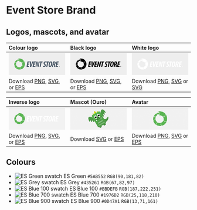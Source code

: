# Event Store Brand

## Logos, mascots, and avatar

| Colour logo                                                            | Black logo                                                                      | White logo                                                                      |
|:-----------------------------------------------------------------------|:--------------------------------------------------------------------------------|:--------------------------------------------------------------------------------|
| ![Event Store logo (colour)](readme-assets/logo-colour.png)            | ![Event Store logo (black)](readme-assets/logo-black.png)                       | ![Event Store logo (white)](readme-assets/logo-white.png)                       |
| Download [PNG](logos/eventstore.png), [SVG](logos/eventstore.svg), or [EPS](logos/eventstore.eps)    | Download [PNG](logos/eventstore-black.png), [SVG](logos/eventstore-black.svg), or [EPS](logos/eventstore-black.eps) | Download [PNG](logos/eventstore-white.png), [SVG](logos/eventstore-white.svg) or [SVG](logos/eventstore-white.eps) |

| Inverse logo                                                           | Mascot (Ouro)                                                                   | Avatar                                                                          |
|:-----------------------------------------------------------------------|:--------------------------------------------------------------------------------|:--------------------------------------------------------------------------------|
| ![Event Store logo (inverse)](readme-assets/logo-inverse.png)          | ![Event Store mascot (Ouro)](readme-assets/mascot.png)                       | ![Event Store avatar (white)](readme-assets/avatar.png)                       |
| Download [PNG](logos/eventstore-inverse.png), [SVG](logos/eventstore-inverse.svg), or [EPS](logos/eventstore-inverse.eps)    | Download [SVG](mascot/ouro.svg) or [EPS](mascot/ouro.eps) | Download [PNG](avatars/eventstore-avatar.png), [SVG](avatars/eventstore-avatar.svg) or [EPS](avatars/eventstore-avatar.eps) |

## Colours

- ![ES Green swatch](http://placehold.it/12x12/5AB552/FFFFFF/&text=+) ES Green `#5AB552` `RGB(90,181,82)`
- ![ES Grey swatch](http://placehold.it/12x12/435261/FFFFFF/&text=+) ES Grey `#435261` `RGB(67,82,97)`
- ![ES Blue 100 swatch](http://placehold.it/12x12/BBDEFB/FFFFFF/&text=+) ES Blue 100 `#BBDEFB` `RGB(187,222,251)`
- ![ES Blue 700 swatch](http://placehold.it/12x12/1976D2/FFFFFF/&text=+) ES Blue 700 `#1976D2` `RGB(25,118,210)`
- ![ES Blue 900 swatch](http://placehold.it/12x12/0D47A1/FFFFFF/&text=+) ES Blue 900 `#0D47A1` `RGB(13,71,161)`
